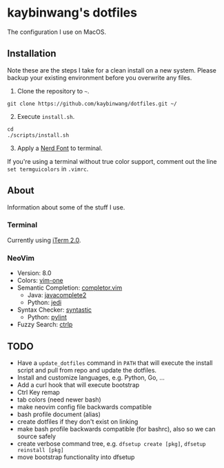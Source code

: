 # kaybinwang's dotfiles
The configuration I use on MacOS.

## Installation
Note these are the steps I take for a clean install on a new system. Please backup your existing environment before you overwrite any files.

1. Clone the repository to `~`.
```
git clone https://github.com/kaybinwang/dotfiles.git ~/
```
2. Execute `install.sh`.
```
cd
./scripts/install.sh
```
3. Apply a [Nerd Font](https://github.com/ryanoasis/nerd-fonts) to terminal.

If you're using a terminal without true color support, comment out the line `set termguicolors` in `.vimrc`.

## About
Information about some of the stuff I use.

### Terminal
Currently using [iTerm 2.0](https://www.iterm2.com).

### NeoVim
- Version: 8.0
- Colors: [vim-one](https://github.com/rakr/vim-one)
- Semantic Completion: [completor.vim](https://github.com/maralla/completor.vim)
    - Java: [javacomplete2](https://github.com/artur-shaik/vim-javacomplete2)
    - Python: [jedi](https://github.com/davidhalter/jedi)
- Syntax Checker: [syntastic](https://github.com/vim-syntastic/syntastic)
    - Python: [pylint](https://github.com/PyCQA/pylint)
- Fuzzy Search: [ctrlp](https://github.com/kien/ctrlp.vim)

## TODO
- Have a `update_dotfiles` command in `PATH` that will execute the install
  script and pull from repo and update the dotfiles.
- Install and customize languages, e.g. Python, Go, ...
- Add a curl hook that will execute bootstrap
- Ctrl Key remap
- tab colors (need newer bash)
- make neovim config file backwards compatible
- bash profile document (alias)
- create dotfiles if they don't exist on linking
- make bash profile backwards compatible (for bashrc), also so we can source
  safely
- create verbose command tree, e.g. `dfsetup create [pkg]`, `dfsetup reinstall [pkg]`
- move bootstrap functionality into dfsetup
